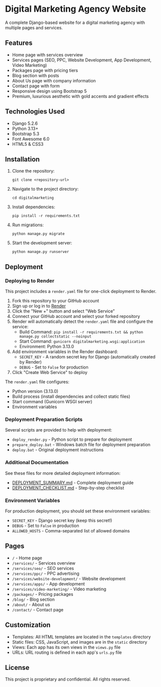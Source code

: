 # Digital Marketing Agency Website

A complete Django-based website for a digital marketing agency with multiple pages and services.

## Features

- Home page with services overview
- Services pages (SEO, PPC, Website Development, App Development, Video Marketing)
- Packages page with pricing tiers
- Blog section with posts
- About Us page with company information
- Contact page with form
- Responsive design using Bootstrap 5
- Premium, luxurious aesthetic with gold accents and gradient effects

## Technologies Used

- Django 5.2.6
- Python 3.13+
- Bootstrap 5.3
- Font Awesome 6.0
- HTML5 & CSS3

## Installation

1. Clone the repository:
   ```
   git clone <repository-url>
   ```

2. Navigate to the project directory:
   ```
   cd digitalmarketing
   ```

3. Install dependencies:
   ```
   pip install -r requirements.txt
   ```

4. Run migrations:
   ```
   python manage.py migrate
   ```

5. Start the development server:
   ```
   python manage.py runserver
   ```

## Deployment

### Deploying to Render

This project includes a `render.yaml` file for one-click deployment to Render.

1. Fork this repository to your GitHub account
2. Sign up or log in to [Render](https://render.com)
3. Click the "New +" button and select "Web Service"
4. Connect your GitHub account and select your forked repository
5. Render will automatically detect the `render.yaml` file and configure the service:
   - Build Command: `pip install -r requirements.txt && python manage.py collectstatic --noinput`
   - Start Command: `gunicorn digitalmarketing.wsgi:application`
   - Environment: Python 3.13.0
6. Add environment variables in the Render dashboard:
   - `SECRET_KEY` - A random secret key for Django (automatically created by Render)
   - `DEBUG` - Set to `False` for production
7. Click "Create Web Service" to deploy

The `render.yaml` file configures:
- Python version (3.13.0)
- Build process (install dependencies and collect static files)
- Start command (Gunicorn WSGI server)
- Environment variables

### Deployment Preparation Scripts

Several scripts are provided to help with deployment:

- `deploy_render.py` - Python script to prepare for deployment
- `prepare_deploy.bat` - Windows batch file for deployment preparation
- `deploy.bat` - Original deployment instructions

### Additional Documentation

See these files for more detailed deployment information:
- [DEPLOYMENT_SUMMARY.md](DEPLOYMENT_SUMMARY.md) - Complete deployment guide
- [DEPLOYMENT_CHECKLIST.md](DEPLOYMENT_CHECKLIST.md) - Step-by-step checklist

### Environment Variables

For production deployment, you should set these environment variables:
- `SECRET_KEY` - Django secret key (keep this secret!)
- `DEBUG` - Set to `False` in production
- `ALLOWED_HOSTS` - Comma-separated list of allowed domains

## Pages

- `/` - Home page
- `/services/` - Services overview
- `/services/seo/` - SEO services
- `/services/ppc/` - PPC advertising
- `/services/website-development/` - Website development
- `/services/apps/` - App development
- `/services/video-marketing/` - Video marketing
- `/packages/` - Pricing packages
- `/blog/` - Blog section
- `/about/` - About us
- `/contact/` - Contact page

## Customization

- Templates: All HTML templates are located in the `templates` directory
- Static files: CSS, JavaScript, and images are in the `static` directory
- Views: Each app has its own views in the `views.py` file
- URLs: URL routing is defined in each app's `urls.py` file

## License

This project is proprietary and confidential. All rights reserved.